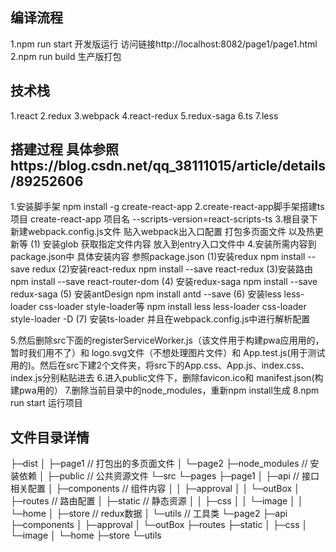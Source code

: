 ## 编译流程
1.npm run start 开发版运行 访问链接http://localhost:8082/page1/page1.html
2.npm run build 生产版打包
## 技术栈
1.react
2.redux
3.webpack
4.react-redux
5.redux-saga
6.ts
7.less
## 搭建过程 具体参照https://blog.csdn.net/qq_38111015/article/details/89252606
1.安装脚手架
npm install -g create-react-app
2.create-react-app脚手架搭建ts项目
create-react-app 项目名 --scripts-version=react-scripts-ts
3.根目录下新建webpack.config.js文件 贴入webpack出入口配置 打包多页面文件 以及热更新等
(1) 安装glob 获取指定文件内容 放入到entry入口文件中
4.安装所需内容到package.json中 具体安装内容 参照package.json
(1)安装redux
npm install --save redux
(2)安装react-redux
npm install --save react-redux
(3)安装路由
npm install --save react-router-dom
(4) 安装redux-saga
npm install --save redux-saga
(5) 安装antDesign
npm install antd --save
(6) 安装less less-loader css-loader style-loader等
npm install less less-loader css-loader style-loader -D
(7) 安装ts-loader 并且在webpack.config.js中进行解析配置

5.然后删除src下面的registerServiceWorker.js（该文件用于构建pwa应用用的，暂时我们用不了）和 logo.svg文件（不想处理图片文件）和 App.test.js(用于测试用的)。然后在src下建2个文件夹，将src下的App.css、App.js、index.css、index.js分别粘贴进去
6.进入public文件下，删除favicon.ico和 manifest.json(构建pwa用的）
7.删除当前目录中的node_modules，重新npm install生成
8.npm run start 运行项目
## 文件目录详情
├─dist
│  ├─page1 // 打包出的多页面文件
│  └─page2
├─node_modules // 安装依赖
│ 
├─public // 公共资源文件
└─src
    └─pages 
        ├─page1
        │  ├─api // 接口相关配置
        │  ├─components // 组件内容
        │  │  ├─approval
        │  │  └─outBox
        │  ├─routes // 路由配置
        │  ├─static // 静态资源
        │  │  ├─css
        │  │  └─image
        │  │      └─home
        │  ├─store // redux数据
        │  └─utils // 工具类
        └─page2
            ├─api
            ├─components
            │  ├─approval
            │  └─outBox
            ├─routes
            ├─static
            │  ├─css
            │  └─image
            │      └─home
            ├─store
            └─utils
